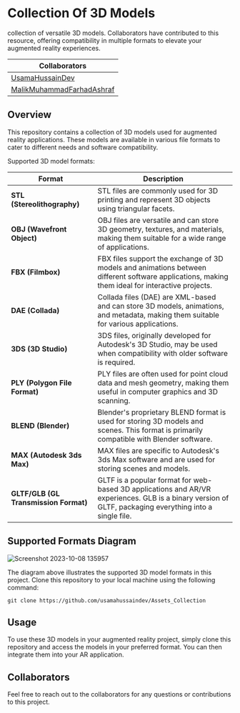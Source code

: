 # Collection Of 3D Models 

collection of versatile 3D models. Collaborators have contributed to this resource, offering compatibility in multiple formats to elevate your augmented reality experiences.

| **Collaborators**                                     |
|-------------------------------------------------------|
| [UsamaHussainDev](https://github.com/UsamaHussainDev) |
| [MalikMuhammadFarhadAshraf](https://github.com/MALIKMUHAMMADFAHRADASHRAF) |


## Overview

 This repository contains a collection of 3D models used for augmented reality applications. These models are available in various file formats to cater to different needs and software compatibility.

Supported 3D model formats:

| Format                           | Description                                                    |
|----------------------------------|----------------------------------------------------------------|
| **STL (Stereolithography)**     | STL files are commonly used for 3D printing and represent 3D objects using triangular facets. |
| **OBJ (Wavefront Object)**       | OBJ files are versatile and can store 3D geometry, textures, and materials, making them suitable for a wide range of applications. |
| **FBX (Filmbox)**                | FBX files support the exchange of 3D models and animations between different software applications, making them ideal for interactive projects. |
| **DAE (Collada)**                | Collada files (DAE) are XML-based and can store 3D models, animations, and metadata, making them suitable for various applications. |
| **3DS (3D Studio)**              | 3DS files, originally developed for Autodesk's 3D Studio, may be used when compatibility with older software is required. |
| **PLY (Polygon File Format)**    | PLY files are often used for point cloud data and mesh geometry, making them useful in computer graphics and 3D scanning. |
| **BLEND (Blender)**              | Blender's proprietary BLEND format is used for storing 3D models and scenes. This format is primarily compatible with Blender software. |
| **MAX (Autodesk 3ds Max)**       | MAX files are specific to Autodesk's 3ds Max software and are used for storing scenes and models. |
| **GLTF/GLB (GL Transmission Format)** | GLTF is a popular format for web-based 3D applications and AR/VR experiences. GLB is a binary version of GLTF, packaging everything into a single file. |

## Supported Formats Diagram

![Screenshot 2023-10-08 135957](https://github.com/usamahussaindev/Assets_Collection/assets/118635657/fe353550-92ca-4fff-bf77-a9234787772c)

The diagram above illustrates the supported 3D model formats in this project.
Clone this repository to your local machine using the following command:
   
   ```shell
   git clone https://github.com/usamahussaindev/Assets_Collection
```


## Usage

To use these 3D models in your augmented reality project, simply clone this repository and access the models in your preferred format. You can then integrate them into your AR application.

## Collaborators

Feel free to reach out to the collaborators for any questions or contributions to this project.
